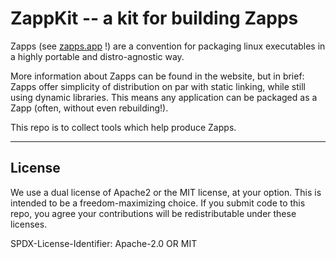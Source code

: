 ZappKit -- a kit for building Zapps
===================================

Zapps (see [zapps.app](https://zapps.app/) !) are a convention for packaging linux executables
in a highly portable and distro-agnostic way.

More information about Zapps can be found in the website,
but in brief: Zapps offer simplicity of distribution on par with static linking, while still using dynamic libraries.
This means any application can be packaged as a Zapp (often, without even rebuilding!).

This repo is to collect tools which help produce Zapps.


---

License
-------

We use a dual license of Apache2 or the MIT license, at your option.
This is intended to be a freedom-maximizing choice.
If you submit code to this repo, you agree your contributions will be redistributable under these licenses.

SPDX-License-Identifier: Apache-2.0 OR MIT
